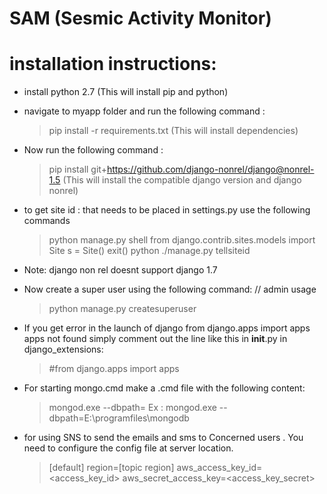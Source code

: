 # SAM (Sesmic Activity Monitor)

# installation instructions:
* install python 2.7 (This will install pip and python)
* navigate to myapp folder and run the following command :
	> pip install -r requirements.txt
        (This will install dependencies)
* Now run the following command :
	> pip install git+https://github.com/django-nonrel/django@nonrel-1.5
        (This will install the compatible django version and django nonrel)
* to get site id : that needs to be placed in settings.py use the following commands
	> python manage.py shell
	> from django.contrib.sites.models import Site
	> s = Site()
	> exit()
	> python ./manage.py tellsiteid
* Note: django non rel doesnt support django 1.7
* Now create a super user using the following command:
        // admin usage
	> python manage.py createsuperuser

* If you get error in the launch of django from django.apps import apps apps not found
       simply comment out the line like this in __init__.py in django_extensions:
	> #from django.apps import apps
* For starting mongo.cmd make a .cmd file with the following content:
	> mongod.exe --dbpath=<path to db>
        Ex : mongod.exe --dbpath=E:\programfiles\mongodb
* for using SNS to send the emails and sms to Concerned users . You need to configure the config file at server location.
	> [default]
    > region=[topic region]
    > aws_access_key_id=<access_key_id>
    > aws_secret_access_key=<access_key_secret>